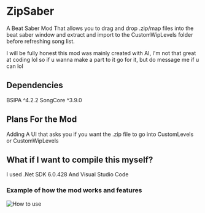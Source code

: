 # ZipSaber

A Beat Saber Mod That allows you to drag and drop .zip/map files into the beat saber window and extract and import to the CustomWipLevels folder before refreshing song list.


I will be fully honest this mod was mainly created with AI, I'm not that great at coding lol so if u wanna make a part to it go for it, but do message me if u can lol

## Dependencies
BSIPA ^4.2.2
SongCore ^3.9.0

## Plans For the Mod
Adding A UI that asks you if you want the .zip file to go into CustomLevels or CustomWipLevels

## What if I want to compile this myself?
I used .Net SDK 6.0.428
And Visual Studio Code


### Example of how the mod works and features
![How to use](https://github.com/user-attachments/assets/79a7ef39-888c-4237-9a59-4f00df479504)
